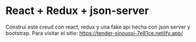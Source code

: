 # React + Redux + json-server
Construi este creud con react, redux y una fake api hecha con json server y bootstrap.
Para visitar el sitio: https://tender-sinoussi-7e81ce.netlify.app/

